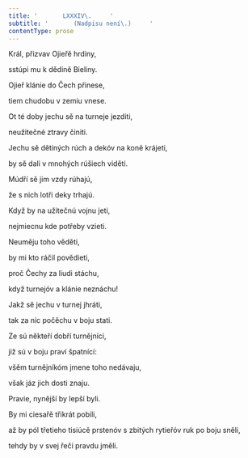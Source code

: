 ```yaml
---
title: '       LXXXIV\.     '
subtitle: '       (Nadpisu není\.)     '
contentType: prose
---
```


<section>

Král, přizvav Ojieřě hrdiny,

sstúpi mu k dědině Bieliny.

Ojieř klánie do Čech přinese,

tiem chudobu v zemiu vnese.

Ot té doby jechu sě na turneje jezditi,

neužitečné ztravy činiti.

Jechu sě dětiných rúch a dekóv na koně krájeti,

by sě dali v mnohých rúšiech viděti.

Múdří sě jim vzdy rúhajú,

že s nich lotři deky trhajú.

Když by na užitečnú vojnu jeti,

nejmiecnu kde potřeby vzieti.

Neuměju toho věděti,

by mi kto ráčil povědieti,

proč Čechy za liudi stáchu,

když turnejóv a klánie neznáchu!

Jakž sě jechu v turnej jhráti,

tak za nic počěchu v boju stati.

Ze sú někteří dobří turnějníci,

již sú v boju praví špatnící:

všěm turnějníkóm jmene toho nedávaju,

však jáz jich dosti znaju.

Pravie, nynější by lepší byli.

By mi ciesařě třikrát pobili,

až by pól třetieho tisiúcě prstenóv s zbitých rytieřóv ruk po boju sněli,

tehdy by v svej řeči pravdu jměli.

</section>
